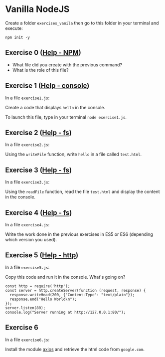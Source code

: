 # Vanilla NodeJS

Create a folder `exercises_vanila` then go to this folder in your terminal and execute:

```
npm init -y
```

## Exercise 0 ([Help - NPM](https://nodesource.com/blog/an-absolute-beginners-guide-to-using-npm/))

- What file did you create with the previous command?
- What is the role of this file?

## Exercise 1 ([Help - console](https://nodejs.org/api/console.html))

In a file `exercise1.js`:

Create a code that displays `hello` in the console.

To launch this file, type in your terminal `node exercise1.js`.

## Exercise 2 ([Help - fs](https://nodejs.org/api/fs.html))

In a file `exercise2.js`:

Using the `writeFile` function, write `hello` in a file called `test.html`.

## Exercise 3 ([Help - fs](https://nodejs.org/api/fs.html))

In a file `exercise3.js`:

Using the `readFile` function, read the file `test.html` and display the content in the console.

## Exercise 4 ([Help - fs](https://nodejs.org/api/fs.html))

In a file `exercise4.js`:

Write the work done in the previous exercises in ES5 or ES6 (depending which version you used).

## Exercise 5 ([Help - http](https://nodejs.org/api/http.html))

In a file `exercise5.js`:

Copy this code and run it in the console. What's going on?

```
const http = require('http');
const server = http.createServer(function (request, response) {
  response.writeHead(200, {"Content-Type": "text/plain"});
  response.end("Hello World\n");
});
server.listen(80);
console.log("Server running at http://127.0.0.1:80/");
```

## Exercise 6

In a file `exercise6.js`:

Install the module [axios](https://github.com/axios/axios) and retrieve the html code from `google.com`.
